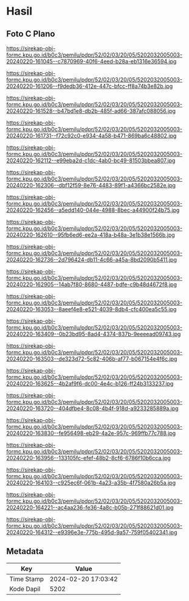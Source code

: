 # Hasil

## Foto C Plano

https://sirekap-obj-formc.kpu.go.id/b0c3/pemilu/pdpr/52/02/03/20/05/5202032005003-20240220-161045--c7870969-40f6-4eed-b28a-eb1316e36594.jpg

https://sirekap-obj-formc.kpu.go.id/b0c3/pemilu/pdpr/52/02/03/20/05/5202032005003-20240220-161206--f9dedb36-412e-447c-bfcc-ff8a74b3e82b.jpg

https://sirekap-obj-formc.kpu.go.id/b0c3/pemilu/pdpr/52/02/03/20/05/5202032005003-20240220-161528--b47bd1e8-db2b-485f-ad66-387afc088056.jpg

https://sirekap-obj-formc.kpu.go.id/b0c3/pemilu/pdpr/52/02/03/20/05/5202032005003-20240220-161731--f72c92c0-e934-4a58-b471-869ba6c48802.jpg

https://sirekap-obj-formc.kpu.go.id/b0c3/pemilu/pdpr/52/02/03/20/05/5202032005003-20240220-162112--e99eba2d-c1dc-4ab0-bc49-81503bbea807.jpg

https://sirekap-obj-formc.kpu.go.id/b0c3/pemilu/pdpr/52/02/03/20/05/5202032005003-20240220-162306--dbf12f59-8e76-4483-89f1-a4366bc2582e.jpg

https://sirekap-obj-formc.kpu.go.id/b0c3/pemilu/pdpr/52/02/03/20/05/5202032005003-20240220-162456--a5edd140-044e-4988-8bec-a44900f24b75.jpg

https://sirekap-obj-formc.kpu.go.id/b0c3/pemilu/pdpr/52/02/03/20/05/5202032005003-20240220-162610--95fb6ed6-ee2a-418a-b48a-3e1b38e1566b.jpg

https://sirekap-obj-formc.kpu.go.id/b0c3/pemilu/pdpr/52/02/03/20/05/5202032005003-20240220-162736--2d796424-db11-4c66-a45a-8bd2090b5411.jpg

https://sirekap-obj-formc.kpu.go.id/b0c3/pemilu/pdpr/52/02/03/20/05/5202032005003-20240220-162905--14ab7f80-8680-4487-bdfe-c9b48d4672f8.jpg

https://sirekap-obj-formc.kpu.go.id/b0c3/pemilu/pdpr/52/02/03/20/05/5202032005003-20240220-163053--8aeef4e8-e521-4039-8db4-cfc400ea5c55.jpg

https://sirekap-obj-formc.kpu.go.id/b0c3/pemilu/pdpr/52/02/03/20/05/5202032005003-20240220-163409--0b23bd95-8ad4-4374-837b-9eeeead09743.jpg

https://sirekap-obj-formc.kpu.go.id/b0c3/pemilu/pdpr/52/02/03/20/05/5202032005003-20240220-163503--de323d72-5c82-406b-af77-b067154e4f6c.jpg

https://sirekap-obj-formc.kpu.go.id/b0c3/pemilu/pdpr/52/02/03/20/05/5202032005003-20240220-163625--4b2af9f6-dc00-4e4c-b126-ff24b3133237.jpg

https://sirekap-obj-formc.kpu.go.id/b0c3/pemilu/pdpr/52/02/03/20/05/5202032005003-20240220-163720--404dfbe4-8c08-4b4f-918d-a9233285889a.jpg

https://sirekap-obj-formc.kpu.go.id/b0c3/pemilu/pdpr/52/02/03/20/05/5202032005003-20240220-163830--fe956498-eb29-4a2e-957c-969ffb77c788.jpg

https://sirekap-obj-formc.kpu.go.id/b0c3/pemilu/pdpr/52/02/03/20/05/5202032005003-20240220-163956--133105fc-efef-48b2-8cf6-6786f10b6cca.jpg

https://sirekap-obj-formc.kpu.go.id/b0c3/pemilu/pdpr/52/02/03/20/05/5202032005003-20240220-164103--c925ec6f-061b-4a23-a35b-4f7580a26b5a.jpg

https://sirekap-obj-formc.kpu.go.id/b0c3/pemilu/pdpr/52/02/03/20/05/5202032005003-20240220-164221--ac4aa236-fe36-4a8c-b05b-271f88621d01.jpg

https://sirekap-obj-formc.kpu.go.id/b0c3/pemilu/pdpr/52/02/03/20/05/5202032005003-20240220-164312--e9396e3e-775b-495d-9a57-759f05402341.jpg


## Metadata

| Key        | Value               |
| ---------- | ------------------- |
| Time Stamp | 2024-02-20 17:03:42 |
| Kode Dapil | 5202                |



